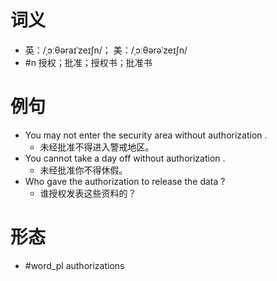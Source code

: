 # 词义
- 英：/ˌɔːθəraɪˈzeɪʃn/； 美：/ˌɔːθərəˈzeɪʃn/
- #n 授权；批准；授权书；批准书
# 例句
- You may not enter the security area without authorization .
	- 未经批准不得进入警戒地区。
- You cannot take a day off without authorization .
	- 未经批准你不得休假。
- Who gave the authorization to release the data ?
	- 谁授权发表这些资料的？
# 形态
- #word_pl authorizations
